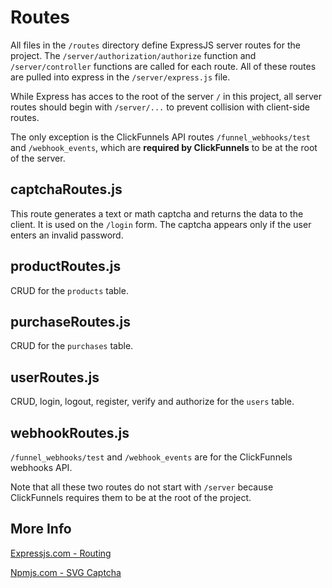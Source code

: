 # Routes

All files in the `/routes` directory define ExpressJS server routes for the project. The `/server/authorization/authorize` function and `/server/controller` functions are called for each route. All of these routes are pulled into express in the `/server/express.js` file. 

While Express has acces to the root of the server `/` in this project, all server routes should begin with `/server/...` to prevent collision with client-side routes. 

The only exception is the ClickFunnels API routes `/funnel_webhooks/test` and `/webhook_events`, which are **required by ClickFunnels** to be at the root of the server.


## captchaRoutes.js
This route generates a text or math captcha and returns the data to the client. It is used on the `/login` form. The captcha appears only if the user enters an invalid password.

## productRoutes.js
CRUD for the `products` table.

## purchaseRoutes.js
CRUD for the `purchases` table.

## userRoutes.js
CRUD, login, logout, register, verify and authorize for the `users` table.

## webhookRoutes.js
`/funnel_webhooks/test` and `/webhook_events` are for the ClickFunnels webhooks API. 

Note that all these two routes do not start with `/server` because ClickFunnels requires them to be at the root of the project. 

## More Info

[Expressjs.com - Routing](https://expressjs.com/en/guide/routing.html)

[Npmjs.com - SVG Captcha](https://www.npmjs.com/package/svg-captcha)